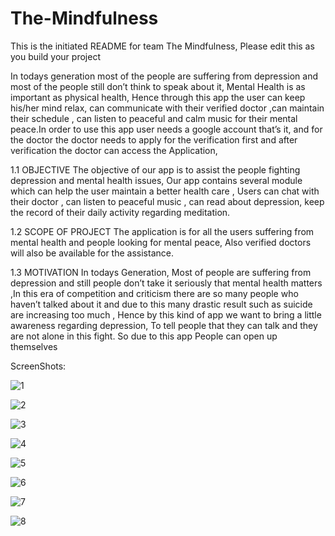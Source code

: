 # The-Mindfulness
This is the initiated README for team The Mindfulness, Please edit this as you build your project

In todays generation most of the people are suffering from depression and most of the people still don’t think to speak about it, Mental Health is as important as physical health, Hence through this app the user can keep his/her mind relax, can communicate with their verified doctor ,can maintain their schedule , can listen to peaceful and calm music for their mental peace.In order to use this app  user needs a google account that’s it, and for the doctor the doctor needs to apply for the verification first and after verification the doctor can access the Application, 

1.1 	OBJECTIVE
The objective of our app is to assist the people fighting depression and mental health issues, Our app contains several module which can help the user maintain a better health care , Users can chat with their doctor , can listen to peaceful music , can read about depression, keep the record of their daily activity regarding meditation.

1.2 	SCOPE OF PROJECT
The application is for all the users suffering from mental health and people looking for mental peace, Also verified doctors will also be available for the assistance.

1.3 	MOTIVATION
In todays Generation, Most of people are suffering from depression and still people don’t take it seriously that mental health matters ,In this era of competition and criticism there are so many people who haven’t talked about it and due to this many drastic result such as suicide are increasing too much , Hence by this kind of app we want to bring a little awareness regarding depression, To tell people that they can talk  and they are not alone in this fight. So due to this  app People can open up themselves 


ScreenShots:


![1](https://user-images.githubusercontent.com/53969232/89729644-53217b80-da55-11ea-83f5-2eba370a3347.jpg)

![2](https://user-images.githubusercontent.com/53969232/89729648-561c6c00-da55-11ea-9381-88b87f1e9369.jpg)

![3](https://user-images.githubusercontent.com/53969232/89729653-603e6a80-da55-11ea-88e5-925cab2ff1d9.jpg)

![4](https://user-images.githubusercontent.com/53969232/89729654-63395b00-da55-11ea-8494-b80de7900c3a.jpg)

![5](https://user-images.githubusercontent.com/53969232/89729656-659bb500-da55-11ea-9dce-b8d9a5d4dcea.jpg)

![6](https://user-images.githubusercontent.com/53969232/89729661-67fe0f00-da55-11ea-90fd-1670ae659944.jpg)

![7](https://user-images.githubusercontent.com/53969232/89729662-69c7d280-da55-11ea-9d2f-28d9823af491.jpg)

![8](https://user-images.githubusercontent.com/53969232/89729663-6c2a2c80-da55-11ea-838e-1949cf8ba484.jpg)


